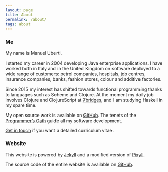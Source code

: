 ```yaml
---
layout: page
title: About
permalink: /about/
tags: about
---
```


### Me

My name is Manuel Uberti.

I started my career in 2004 developing Java enterprise applications. I have
worked both in Italy and in the United Kingdom on software deployed to a wide
range of customers: petrol companies, hospitals, job centres, insurance
companies, banks, fashion stores, colour and additive factories.

Since 2015 my interest has shifted towards functional programming thanks to
languages such as Scheme and Clojure. At the moment my daily job involves
Clojure and ClojureScript at [7bridges](https://7bridges.eu/), and I am studying
Haskell in my spare time.

My open source work is available on
[GitHub](https://github.com/manuel-uberti). The tenets of the
[Programmer’s Oath](https://github.com/Widdershin/programmers-oath) guide all my
software development.

[Get in touch](https://manuel-uberti.github.io/contact/) if you want a detailed
curriculum vitae.

### Website

This website is powered by [Jekyll](https://jekyllrb.com/) and a modified
version of [Pixyll](http://pixyll.com/).

The source code of the entire website is available on
[GitHub](https://github.com/manuel-uberti/manuel-uberti.github.io).
